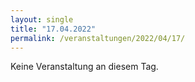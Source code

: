 ```yaml
---
layout: single
title: "17.04.2022"
permalink: /veranstaltungen/2022/04/17/
---
```


Keine Veranstaltung an diesem Tag.
